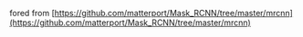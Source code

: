 fored from [https://github.com/matterport/Mask_RCNN/tree/master/mrcnn](https://github.com/matterport/Mask_RCNN/tree/master/mrcnn)
